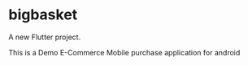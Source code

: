 # bigbasket

A new Flutter project.

This is a Demo E-Commerce Mobile purchase application for android
